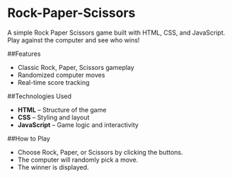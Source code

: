 # Rock-Paper-Scissors

A simple Rock Paper Scissors game built with HTML, CSS, and JavaScript. Play against the computer and see who wins!

##Features

- Classic Rock, Paper, Scissors gameplay
- Randomized computer moves
- Real-time score tracking

##Technologies Used

- **HTML** – Structure of the game
- **CSS** – Styling and layout
- **JavaScript** – Game logic and interactivity

##How to Play

- Choose Rock, Paper, or Scissors by clicking the buttons.
- The computer will randomly pick a move.
- The winner is displayed. 
